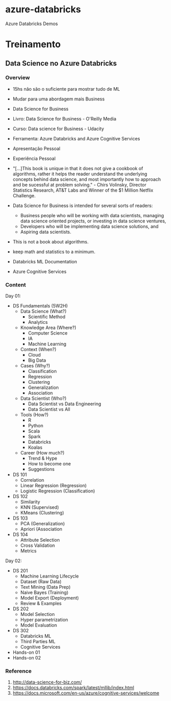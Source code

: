 # azure-databricks
Azure Databricks Demos 

# Treinamento
## Data Science no Azure Databricks

### Overview

- 15hs não são o suficiente para mostrar tudo de ML
- Mudar para uma abordagem mais Business
- Data Science for Business
- Livro: Data Science for Business - O'Reilly Media
- Curso: Data science for Business - Udacity
- Ferramenta: Azure Databricks and Azure Cognitive Services
- Apresentação Pessoal
- Experiência Pessoal
- "[...]This book is unique in that it does not give a cookbook of algorithms, rather it helps the reader understand the underlying concepts behind data science, and most importantly how to approach and be sucessful at problem solving." - Chirs Volinsky, Director Statistics Research, AT&T Labs and Winner of the $1 Million Netflix Challenge.
- Data Science for Business is intended for several sorts of readers:
  - Business people who will be working with data scientists, managing data science oriented projects, or investing in data science ventures,
  - Developers who will be implementing data science solutions, and
  - Aspiring data scientists.
- This is not a book about algorithms.
- keep math and statistics to a minimum.

- Databricks ML Documentation
- Azure Cognitive Services

### Content

Day 01:

- DS Fundamentals (5W2H)
  - Data Science (What?)
    - Scientific Method
    - Analytics
  - Knowledge Area (Where?)
    - Computer Science
    - IA
    - Machine Learning
  - Context (When?)
    - Cloud
    - Big Data
  - Cases (Why?)
    - Classification
    - Regression
    - Clustering
    - Generalization
    - Association
  - Data Scientist (Who?)
    - Data Scientist vs Data Engineering
    - Data Scientist vs All
  - Tools (How?)
    - R
    - Python
    - Scala
    - Spark
    - Databricks
    - Koalas
  - Career (How much?)
    - Trend & Hype
    - How to become one
    - Suggestions
- DS 101
  - Correlation
  - Linear Regression (Regression)
  - Logistic Regression (Classification)
- DS 102
  - Similarity
  - KNN (Supervised)
  - KMeans (Clustering)
- DS 103
  - PCA (Generalization)
  - Apriori (Association
- DS 104
  - Attribute Selection
  - Cross Validation
  - Metrics

Day 02:

- DS 201
  - Machine Learning Lifecycle
  - Dataset (Raw Data)
  - Text Mining (Data Prep)
  - Naive Bayes (Training)
  - Model Export (Deployment)
  - Review & Examples
- DS 202
  - Model Selection
  - Hyper parametrization
  - Model Evaluation
- DS 302
  - Databricks ML
  - Third Parties ML
  - Cognitive Services
- Hands-on 01
- Hands-on 02


### Reference

1. http://data-science-for-biz.com/
1. https://docs.databricks.com/spark/latest/mllib/index.html
1. https://docs.microsoft.com/en-us/azure/cognitive-services/welcome
